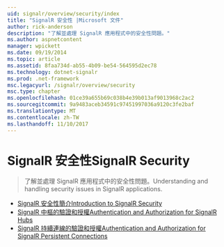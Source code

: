 ```yaml
---
uid: signalr/overview/security/index
title: "SignalR 安全性 |Microsoft 文件"
author: rick-anderson
description: "了解並處理 SignalR 應用程式中的安全性問題。"
ms.author: aspnetcontent
manager: wpickett
ms.date: 09/19/2014
ms.topic: article
ms.assetid: 8faa734d-ab55-4b09-be54-564595d2ec78
ms.technology: dotnet-signalr
ms.prod: .net-framework
msc.legacyurl: /signalr/overview/security
msc.type: chapter
ms.openlocfilehash: 01ce39a655b69c038b4e39b013af9013968c2ac2
ms.sourcegitcommit: 9a9483aceb34591c97451997036a9120c3fe2baf
ms.translationtype: MT
ms.contentlocale: zh-TW
ms.lasthandoff: 11/10/2017
---
```

<a name="signalr-security"></a><span data-ttu-id="c676b-103">SignalR 安全性</span><span class="sxs-lookup"><span data-stu-id="c676b-103">SignalR Security</span></span>
====================
> <span data-ttu-id="c676b-104">了解並處理 SignalR 應用程式中的安全性問題。</span><span class="sxs-lookup"><span data-stu-id="c676b-104">Understanding and handling security issues in SignalR applications.</span></span>


- [<span data-ttu-id="c676b-105">SignalR 安全性簡介</span><span class="sxs-lookup"><span data-stu-id="c676b-105">Introduction to SignalR Security</span></span>](introduction-to-security.md)
- [<span data-ttu-id="c676b-106">SignalR 中樞的驗證和授權</span><span class="sxs-lookup"><span data-stu-id="c676b-106">Authentication and Authorization for SignalR Hubs</span></span>](hub-authorization.md)
- [<span data-ttu-id="c676b-107">SignalR 持續連線的驗證和授權</span><span class="sxs-lookup"><span data-stu-id="c676b-107">Authentication and Authorization for SignalR Persistent Connections</span></span>](persistent-connection-authorization.md)
